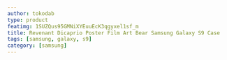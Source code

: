 ```yaml
---
author: tokodab
type: product
featimg: 1SUZQus95GMNiXYEuuEcK3qgyxel1sf_m
title: Revenant Dicaprio Poster Film Art Bear Samsung Galaxy S9 Case
tags: [samsung, galaxy, s9]
category: [samsung]
---
```

